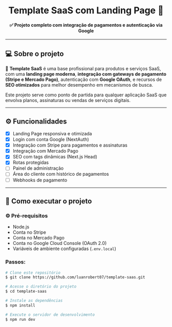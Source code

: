 <h1 align="center">
    Template SaaS com Landing Page 🚀
</h1>

<h4 align="center"> 
	✅ Projeto completo com integração de pagamentos e autenticação via Google
</h4>

---

## 💻 Sobre o projeto

💼 **Template SaaS** é uma base profissional para produtos e serviços SaaS, com uma **landing page moderna**, **integração com gateways de pagamento (Stripe e Mercado Pago)**, autenticação com **Google OAuth**, e recursos de **SEO otimizados** para melhor desempenho em mecanismos de busca.

Este projeto serve como ponto de partida para qualquer aplicação SaaS que envolva planos, assinaturas ou vendas de serviços digitais.

---

## ⚙️ Funcionalidades

- [x] Landing Page responsiva e otimizada
- [x] Login com conta Google (NextAuth)
- [x] Integração com Stripe para pagamentos e assinaturas
- [x] Integração com Mercado Pago
- [x] SEO com tags dinâmicas (Next.js Head)
- [x] Rotas protegidas
- [ ] Painel de administração
- [ ] Área do cliente com histórico de pagamentos
- [ ] Webhooks de pagamento

---

## 🚀 Como executar o projeto

### ⚙️ Pré-requisitos

- Node.js
- Conta no Stripe
- Conta no Mercado Pago
- Conta no Google Cloud Console (OAuth 2.0)
- Variáveis de ambiente configuradas (`.env.local`)

### Passos:

```bash
# Clone este repositório
$ git clone https://github.com/luanrobert07/template-saas.git

# Acesse o diretório do projeto
$ cd template-saas

# Instale as dependências
$ npm install

# Execute o servidor de desenvolvimento
$ npm run dev
